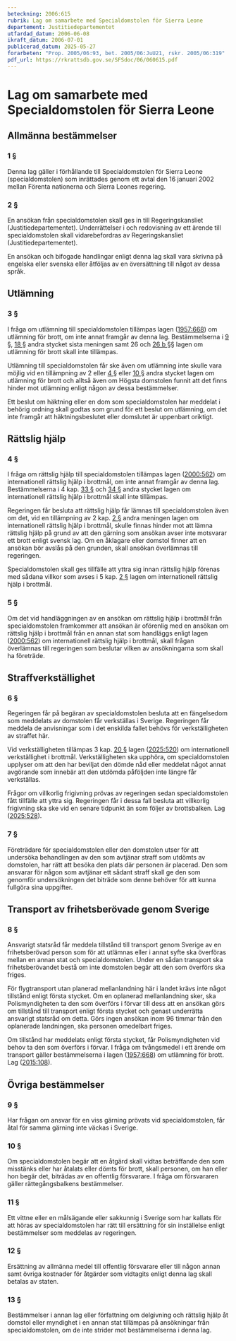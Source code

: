```yaml
---
beteckning: 2006:615
rubrik: Lag om samarbete med Specialdomstolen för Sierra Leone
departement: Justitiedepartementet
utfardad_datum: 2006-06-08
ikraft_datum: 2006-07-01
publicerad_datum: 2025-05-27
forarbeten: "Prop. 2005/06:93, bet. 2005/06:JuU21, rskr. 2005/06:319"
pdf_url: https://rkrattsdb.gov.se/SFSdoc/06/060615.pdf
---
```


# Lag om samarbete med Specialdomstolen för Sierra Leone

## Allmänna bestämmelser

### 1 §

Denna lag gäller i förhållande till Specialdomstolen för Sierra Leone (specialdomstolen) som inrättades genom ett avtal den 16 januari 2002 mellan Förenta nationerna och Sierra Leones regering.

### 2 §

En ansökan från specialdomstolen skall ges in till Regeringskansliet (Justitiedepartementet). Underrättelser i och redovisning av ett ärende till specialdomstolen skall vidarebefordras av Regeringskansliet (Justitiedepartementet).

En ansökan och bifogade handlingar enligt denna lag skall vara skrivna på engelska eller svenska eller åtföljas av en översättning till något av dessa språk.

## Utlämning

### 3 §

I fråga om utlämning till specialdomstolen tillämpas lagen ([1957:668](https://selex.se/eli/sfs/1957/668)) om utlämning för brott, om inte annat framgår av denna lag. Bestämmelserna i [9 §](#9), [18 §](#18) andra stycket sista meningen samt 26 och [26 b §](#26b)§ lagen om utlämning för brott skall inte tillämpas.

Utlämning till specialdomstolen får ske även om utlämning inte skulle vara möjlig vid en tillämpning av 2 eller [4 §](#4) eller [10 §](#10) andra stycket lagen om utlämning för brott och alltså även om Högsta domstolen funnit att det finns hinder mot utlämning enligt någon av dessa bestämmelser.

Ett beslut om häktning eller en dom som specialdomstolen har meddelat i behörig ordning skall godtas som grund för ett beslut om utlämning, om det inte framgår att häktningsbeslutet eller domslutet är uppenbart oriktigt.

## Rättslig hjälp

### 4 §

I fråga om rättslig hjälp till specialdomstolen tillämpas lagen ([2000:562](https://selex.se/eli/sfs/2000/562)) om internationell rättslig hjälp i brottmål, om inte annat framgår av denna lag. Bestämmelserna i 4 kap. [33 §](#kap4.33) och [34 §](#34) andra stycket lagen om internationell rättslig hjälp i brottmål skall inte tillämpas.

Regeringen får besluta att rättslig hjälp får lämnas till specialdomstolen även om det, vid en tillämpning av 2 kap. [2 §](#kap2.2) andra meningen lagen om internationell rättslig hjälp i brottmål, skulle finnas hinder mot att lämna rättslig hjälp på grund av att den gärning som ansökan avser inte motsvarar ett brott enligt svensk lag. Om en åklagare eller domstol finner att en ansökan bör avslås på den grunden, skall ansökan överlämnas till regeringen.

Specialdomstolen skall ges tillfälle att yttra sig innan rättslig hjälp förenas med sådana villkor som avses i 5 kap. [2 §](#kap5.2) lagen om internationell rättslig hjälp i brottmål.

### 5 §

Om det vid handläggningen av en ansökan om rättslig hjälp i brottmål från specialdomstolen framkommer att ansökan är oförenlig med en ansökan om rättslig hjälp i brottmål från en annan stat som handläggs enligt lagen ([2000:562](https://selex.se/eli/sfs/2000/562)) om internationell rättslig hjälp i brottmål, skall frågan överlämnas till regeringen som beslutar vilken av ansökningarna som skall ha företräde.

## Straffverkställighet

### 6 §

Regeringen får på begäran av specialdomstolen besluta att en fängelsedom som meddelats av domstolen får verkställas i Sverige. Regeringen får meddela de anvisningar som i det enskilda fallet behövs för verkställigheten av straffet här.

Vid verkställigheten tillämpas 3 kap. [20 §](#kap3.20) lagen ([2025:520](https://selex.se/eli/sfs/2025/520)) om internationell verkställighet i brottmål. Verkställigheten ska upphöra, om specialdomstolen upplyser om att den har beviljat den dömde nåd eller meddelat något annat avgörande som innebär att den utdömda påföljden inte längre får verkställas.

Frågor om villkorlig frigivning prövas av regeringen sedan specialdomstolen fått tillfälle att yttra sig. Regeringen får i dessa fall besluta att villkorlig frigivning ska ske vid en senare tidpunkt än som följer av brottsbalken. Lag ([2025:528](https://selex.se/eli/sfs/2025/528)).

### 7 §

Företrädare för specialdomstolen eller den domstolen utser för att undersöka behandlingen av den som avtjänar straff som utdömts av domstolen, har rätt att besöka den plats där personen är placerad. Den som ansvarar för någon som avtjänar ett sådant straff skall ge den som genomför undersökningen det biträde som denne behöver för att kunna fullgöra sina uppgifter.

## Transport av frihetsberövade genom Sverige

### 8 §

Ansvarigt statsråd får meddela tillstånd till transport genom Sverige av en frihetsberövad person som för att utlämnas eller i annat syfte ska överföras mellan en annan stat och specialdomstolen. Under en sådan transport ska frihetsberövandet bestå om inte domstolen begär att den som överförs ska friges.

För flygtransport utan planerad mellanlandning här i landet krävs inte något tillstånd enligt första stycket. Om en oplanerad mellanlandning sker, ska Polismyndigheten ta den som överförs i förvar till dess att en ansökan görs om tillstånd till transport enligt första stycket och genast underrätta ansvarigt statsråd om detta. Görs ingen ansökan inom 96 timmar från den oplanerade landningen, ska personen omedelbart friges.

Om tillstånd har meddelats enligt första stycket, får Polismyndigheten vid behov ta den som överförs i förvar. I fråga om tvångsmedel i ett ärende om transport gäller bestämmelserna i lagen ([1957:668](https://selex.se/eli/sfs/1957/668)) om utlämning för brott. Lag ([2015:108](https://selex.se/eli/sfs/2015/108)).

## Övriga bestämmelser

### 9 §

Har frågan om ansvar för en viss gärning prövats vid specialdomstolen, får åtal för samma gärning inte väckas i Sverige.

### 10 §

Om specialdomstolen begär att en åtgärd skall vidtas beträffande den som misstänks eller har åtalats eller dömts för brott, skall personen, om han eller hon begär det, biträdas av en offentlig försvarare. I fråga om försvararen gäller rättegångsbalkens bestämmelser.

### 11 §

Ett vittne eller en målsägande eller sakkunnig i Sverige som har kallats för att höras av specialdomstolen har rätt till ersättning för sin inställelse enligt bestämmelser som meddelas av regeringen.

### 12 §

Ersättning av allmänna medel till offentlig försvarare eller till någon annan samt övriga kostnader för åtgärder som vidtagits enligt denna lag skall betalas av staten.

### 13 §

Bestämmelser i annan lag eller författning om delgivning och rättslig hjälp åt domstol eller myndighet i en annan stat tillämpas på ansökningar från specialdomstolen, om de inte strider mot bestämmelserna i denna lag.